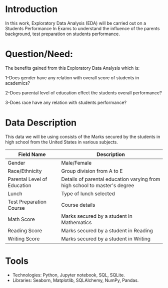 # Introduction
In this work, Exploratory Data Analysis (EDA) will be carried out on a Students Performance In Exams to understand the influence of the parents background, test preparation on students performance.



# Question/Need:
The benefits gained from this Exploratory Data Analysis which is:

1-Does gender have any relation with overall score of students in academics?

2-Does parental level of education effect the students overall performance?

3-Does race have any relation with students performance?


# Data Description
This data we will be using consists of the Marks secured by the students in high school from the United States in various subjects.


| Field Name | Description                                                                     |
|-----------------------------|---------------------------------------------------------------------------------|
| Gender                      | Male/Female                                                                     | 
| Race/Ethnicity              | Group division from A to E                                                      |    
| Parental Level of Education | Details of parental education varying from high school to master's degree       |
| Lunch                       | Type of lunch selected                                                          |
| Test Preparation Course     | Course details                                                                  |
| Math Score                  | Marks secured by a student in Mathematics                                       |
| Reading Score               | Marks secured by a student in Reading                                           |
| Writing Score               | Marks secured by a student in Writing                                           |        



# Tools
* Technologies: Python, Jupyter notebook, SQL, SQLite.
* Libraries: Seaborn, Matplotlib, SQLAlchemy, NumPy, Pandas.

